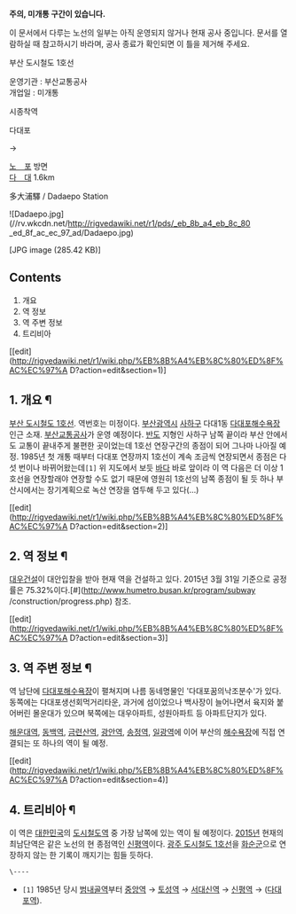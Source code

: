 **주의, 미개통 구간이 있습니다.**  
  
이 문서에서 다루는 노선의 일부는 아직 운영되지 않거나 현재 공사 중입니다. 문서를 열람하실 때 참고하시기 바라며, 공사 종료가 확인되면 이
틀을 제거해 주세요.

  

부산 도시철도 1호선

운영기관 : 부산교통공사  
개업일 : 미개통

시종착역



다대포

→

[노　포](%EB%85%B8%ED%8F%AC%EC%97%AD.md) 방면  
[다　대](%EB%8B%A4%EB%8C%80%EC%97%AD.md) 1.6km

  
多大浦驛 / Dadaepo Station

![Dadaepo.jpg](//rv.wkcdn.net/http://rigvedawiki.net/r1/pds/_eb_8b_a4_eb_8c_80
_ed_8f_ac_ec_97_ad/Dadaepo.jpg)

[JPG image (285.42 KB)]

## Contents

    

1. 개요 
2. 역 정보 
3. 역 주변 정보 
4. 트리비아 

[[edit](http://rigvedawiki.net/r1/wiki.php/%EB%8B%A4%EB%8C%80%ED%8F%AC%EC%97%A
D?action=edit&section=1)]

## 1. 개요 ¶

[부산 도시철도 1호선](%EB%B6%80%EC%82%B0%20%EB%8F%84%EC%8B%9C%EC%B2%A0%EB%8F%84%201%ED%98%B8%EC%84%A0.md). 역번호는 미정이다.
[부산광역시](%EB%B6%80%EC%82%B0%EA%B4%91%EC%97%AD%EC%8B%9C.md)
[사하구](%EC%82%AC%ED%95%98%EA%B5%AC.md) 다대1동 [다대포해수욕장](%EB%8B%A4%EB%8C%80%ED%8F%AC%ED%95%B4%EC%88%98%EC%9A%95%EC%9E%A5.md) 인근 소재.
[부산교통공사](%EB%B6%80%EC%82%B0%EA%B5%90%ED%86%B5%EA%B3%B5%EC%82%AC.md)가 운영
예정이다. [반도](%EB%B0%98%EB%8F%84.md) 지형인 사하구 남쪽 끝이라 부산 안에서도 교통이 끝내주게 불편한 곳이었는데
1호선 연장구간의 종점이 되어 그나마 나아질 예정. 1985년 첫 개통 때부터 다대포 연장까지 1호선이 계속 조금씩 연장되면서 종점은 다섯
번이나 바뀌어왔는데`[1]` 위 지도에서 보듯 [바다](%EB%B0%94%EB%8B%A4.md) 바로 앞이라 이 역 다음은 더 이상
1호선을 연장할래야 연장할 수도 없기 때문에 영원히 1호선의 남쪽 종점이 될 듯 하나 부산시에서는 장기계획으로 녹산 연장을 염두해 두고
있다(...)

[[edit](http://rigvedawiki.net/r1/wiki.php/%EB%8B%A4%EB%8C%80%ED%8F%AC%EC%97%A
D?action=edit&section=2)]

## 2. 역 정보 ¶

[대우건설](%EB%8C%80%EC%9A%B0%EA%B1%B4%EC%84%A4.md)이 대안입찰을 받아 현재 역을 건설하고 있다.
2015년 3월 31일 기준으로 공정률은 75.32%이다.[#](http://www.humetro.busan.kr/program/subway
/construction/progress.php) 참조.

  

[[edit](http://rigvedawiki.net/r1/wiki.php/%EB%8B%A4%EB%8C%80%ED%8F%AC%EC%97%A
D?action=edit&section=3)]

## 3. 역 주변 정보 ¶

역 남단에 [다대포해수욕장](%EB%8B%A4%EB%8C%80%ED%8F%AC%ED%95%B4%EC%88%98%EC%9A%95%EC%9E%A5.md)이 펼쳐지며 나름 동네명물인 '다대포꿈의낙조분수'가 있다. 동쪽에는 다대포생선회먹거리타운, 과거에 섬이었으나 백사장이
늘어나면서 육지와 붙어버린 몰운대가 있으며 북쪽에는 대우아파트, 성원아파트 등 아파트단지가 있다.

  

[해운대역](%ED%95%B4%EC%9A%B4%EB%8C%80%EC%97%AD.md),
[동백역](%EB%8F%99%EB%B0%B1%EC%97%AD.md),
[금련산역](%EA%B8%88%EB%A0%A8%EC%82%B0%EC%97%AD.md),
[광안역](%EA%B4%91%EC%95%88%EC%97%AD.md),
[송정역](%EC%86%A1%EC%A0%95%EC%97%AD.md),
[일광역](%EC%9D%BC%EA%B4%91%EC%97%AD.md)에 이어 부산의
[해수욕장](%ED%95%B4%EC%88%98%EC%9A%95%EC%9E%A5.md)에 직접 연결되는 또 하나의 역이 될 예정.

  

[[edit](http://rigvedawiki.net/r1/wiki.php/%EB%8B%A4%EB%8C%80%ED%8F%AC%EC%97%A
D?action=edit&section=4)]

## 4. 트리비아 ¶

이 역은 [대한민국](%EB%8C%80%ED%95%9C%EB%AF%BC%EA%B5%AD.md)의
[도시철도](%EB%8F%84%EC%8B%9C%EC%B2%A0%EB%8F%84.md)[역](%EC%97%AD.md) 중 가장
남쪽에 있는 역이 될 예정이다. [2015년](2015%EB%85%84.md) 현재의 최남단역은 같은 노선의 현 종점역인
[신평역](%EC%8B%A0%ED%8F%89%EC%97%AD.md)이다. [광주 도시철도 1호선](%EA%B4%91%EC%A3%BC%20%EB%8F%84%EC%8B%9C%EC%B2%A0%EB%8F%84%201%ED%98%B8%EC%84%A0.md)을
[화순군](%ED%99%94%EC%88%9C%EA%B5%B0.md)으로 연장하지 않는 한 기록이 깨지기는 힘들 듯하다.

`\----`

  * `[1]` 1985년 당시 [범내골역](%EB%B2%94%EB%82%B4%EA%B3%A8%EC%97%AD.md)부터 [중앙역](%EC%A4%91%EC%95%99%EC%97%AD%28%EB%B6%80%EC%82%B0%29.md) → [토성역](%ED%86%A0%EC%84%B1%EC%97%AD%28%EB%B6%80%EC%82%B0%29.md) → [서대신역](%EC%84%9C%EB%8C%80%EC%8B%A0%EC%97%AD.md) → [신평역](%EC%8B%A0%ED%8F%89%EC%97%AD.md) → ([다대포역](%EB%8B%A4%EB%8C%80%ED%8F%AC%EC%97%AD.md)).

